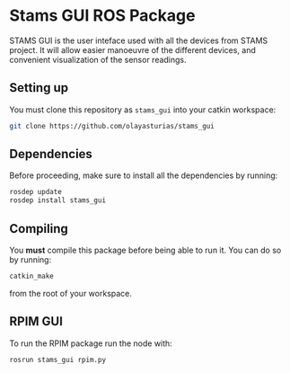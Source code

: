 # Stams GUI ROS Package

STAMS GUI is the user inteface used with all the devices from STAMS project.
It will allow easier manoeuvre of the different devices, and convenient visualization of the sensor readings.


## Setting up

You must clone this repository as `stams_gui` into your catkin workspace:

```bash
git clone https://github.com/olayasturias/stams_gui
```

## Dependencies

Before proceeding, make sure to install all the dependencies by running:

```bash
rosdep update
rosdep install stams_gui
```

## Compiling

You **must** compile this package before being able to run it. You can do so
by running:

```bash
catkin_make
```

from the root of your workspace.

## RPIM GUI

To run the RPIM package run the node with:

```bash
rosrun stams_gui rpim.py
```


